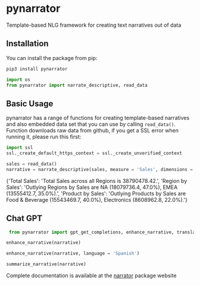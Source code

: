 # pynarrator
 Template-based NLG framework for creating text narratives out of data

## Installation

You can install the package from pip:

```bash
pip3 install pynarrator
```

```python
import os
from pynarrator import narrate_descriptive, read_data
```

## Basic Usage

pynarrator has a range of functions for creating template-based narratives and also embedded data set that you can use by calling `read_data()`. Function downloads raw data from github, if you get a SSL error when running it, please run this first:

```python
import ssl
ssl._create_default_https_context = ssl._create_unverified_context
```

```python
sales = read_data()
narrative = narrate_descriptive(sales, measure = 'Sales', dimensions = ['Region', 'Product'], coverage = 0.5)
```

{'Total Sales': 'Total Sales across all Regions is 38790478.42.',
 'Region by Sales': 'Outlying Regions by Sales are NA (18079736.4, 47.0%), EMEA (13555412.7, 35.0%).',
 'Product by Sales': 'Outlying Products by Sales are Food & Beverage (15543469.7, 40.0%), Electronics (8608962.8, 22.0%).'}

## Chat GPT

```python
 from pynarrator import gpt_get_completions, enhance_narrative, translate_narrative, summarize_narrative
```

```python
enhance_narrative(narrative)
```

```python
enhance_narrative(narrative, language = 'Spanish')
```

```python
summarize_narrative(narrative)
```

Complete documentation is available at the [narrator](https://denisabd.github.io/narrator/) package website

